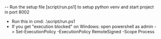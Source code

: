-- Run the setup file [script/run.ps1] to setup python venv and start project in port 8002
* Run this in cmd: .\script/run.ps1
* If you get "execution blocked" on Windows: 
open powershell as admin -> Set-ExecutionPolicy -ExecutionPolicy RemoteSigned -Scope Process


